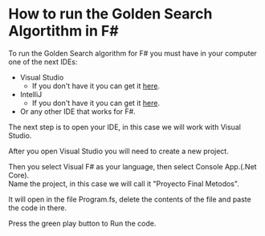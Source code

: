 # How to run the Golden Search Algortithm in F#
To run the Golden Search algorithm for F# you must have in your computer one of the next IDEs: <br />
* Visual Studio
    * If you don't have it you can get it [here](https://www.visualstudio.com/downloads/).
* IntelliJ 
    * If you don't have it you can get it [here](https://www.jetbrains.com/idea/download/#section=windows).
* Or any other IDE that works for F#. <br />

The next step is to open your IDE, in this case we will work with Visual Studio. <br />

After you open Visual Studio you will need to create a new project. <br />

Then you select Visual F# as your language, then select Console App.(.Net Core).<br />
Name the project, in this case we will call it "Proyecto Final Metodos". <br />

It will open in the file Program.fs, delete the contents of the file and paste the code in there.<br />

Press the green play button to Run the code.


